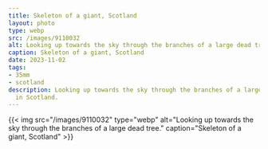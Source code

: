 ```yaml
---
title: Skeleton of a giant, Scotland
layout: photo
type: webp
src: /images/9110032
alt: Looking up towards the sky through the branches of a large dead tree.
caption: Skeleton of a giant, Scotland
date: 2023-11-02
tags:
- 35mm
- scotland
description: Looking up towards the sky through the branches of a large dead tree
  in Scotland.
---
```


{{< img src="/images/9110032" type="webp" alt="Looking up towards the sky through the branches of a large dead tree." caption="Skeleton of a giant, Scotland" >}}
